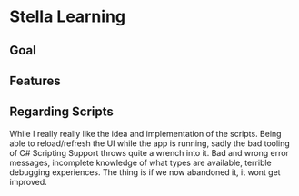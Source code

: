 # Stella Learning

## Goal

## Features

## Regarding Scripts

While I really really like the idea and implementation of the scripts. Being able to reload/refresh the UI while the app is running, sadly the bad tooling of C# Scripting Support throws quite a wrench into it. Bad and wrong error messages, incomplete knowledge of what types are available, terrible debugging experiences. The thing is if we now abandoned it, it wont get improved.
